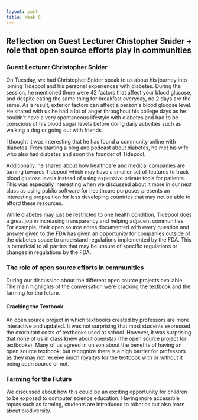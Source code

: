 ```yaml
---
layout: post
title: Week 6
---
```


## Reflection on Guest Lecturer Chistopher Snider + role that open source efforts play in communities


<!--more-->

### Guest Lecturer Christopher Snider
On Tuesday, we had Christopher Snider speak to us about his journey into joining Tidepool and his personal experiences with diabetes. During the session, he mentioned there were 42 factors that affect your blood glucose, and despite eating the same thing for breakfast everyday, no 2 days are the same. As a result, exterior factors can affect a person's blood glucose level. He shared with us he had a lot of anger throughout his college days as he couldn't have a very spontaneous lifestyle with diabetes and had to be conscious of his blood sugar levels before doing daily activities such as walking a dog or going out with friends. 

I thought it was interesting that he has found a community online with diabetes. From starting a blog and podcast about diabetes, he met his wife who also had diabetes and soon the founder of Tidepool. 

Additionally, he shared about how healthcare and medical companies are turning towards Tidepool which may have a smaller set of features to track blood glucose levels instead of using expensive private tools for patients. This was especially interesting when we discussed about it more in our next class as using public software for healthcare purposes presents an interesting proposition for less developing countries that may not be able to afford these resources. 

While diabetes may just be restricted to one health condition, Tidepool does a great job in increasing transparency and helping adjacent communities. For example, their open source notes documented with every question and answer given to the FDA has given an opportunity for companies outside of the diabetes space to understand regulations implemented by the FDA. This is beneficial to all parties that may be unsure of specific regulations or changes in regulations by the FDA. 


### The role of open source efforts in communities
During our discussion about the different open source projects available. The main highlights of the conversation were cracking the textbook and the farming for the future. 

#### Cracking the Textbook 
An open source project in which textbooks created by professors are more interactive and updated. It was not surprising that most students expressed the exorbitant costs of textbooks used at school. However, it was surprising that none of us in class knew about openstax (the open source project for textbooks). Many of us agreed in unison about the benefits of having an open source textbook, but recognize there is a high barrier for professors as they may not receive much royaltys for the textbook with or without it being open source or not. 

### Farming for the Future
We discussed about how this could be an exciting opportunity for children to be exposed to computer science education. Having more accessible topics such as farming, students are introduced to robotics but also learn about biodiversity. 

